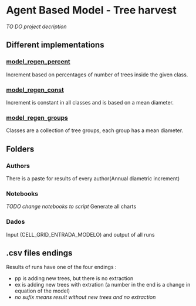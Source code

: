 # Agent Based Model - Tree harvest
_TO DO project decription_

## Different implementations
### [model_regen_percent](https://github.com/gfborges/abm-tree-harvest/blob/master/modelo_regen_percent.lua)
Increment based on percentages of number of trees inside the given class.

### [model_regen_const](https://github.com/gfborges/abm-tree-harvest/blob/master/modelo_regen_const.lua)
Increment is constant in all classes and is based on a mean diameter.

### [model_regen_groups](https://github.com/gfborges/abm-tree-harvest/blob/master/modelo_regen_groups.lua)
Classes are a collection of tree groups, each group has a mean diameter.

## Folders
### Authors
There is a paste for results of every author(Annual diametric increment)

### Notebooks
_TODO change notebooks to script_
Generate all charts

### Dados
Input (CELL_GRID_ENTRADA_MODELO) and output of all runs 

## .csv files endings
Results of runs have one of the four endings :
* pp is adding new trees, but there is no extraction
* ex is adding new trees with extration (a number in the end is a change in equation of the model)
* _no sufix means result without new trees and no extraction_ 
